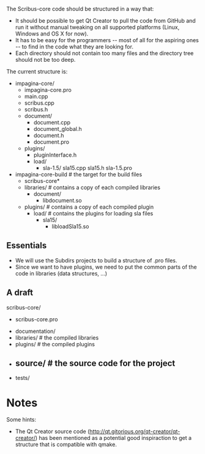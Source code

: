 The Scribus-core code should be structured in a way that:

- It should be possible to get Qt Creator to pull the code from GitHub and run it without manual tweaking on all supported platforms (Linux, Windows and OS X for now).
- It has to be easy for the programmers -- most of all for the aspiring ones -- to find in the code what they are looking for.
- Each directory should not contain too many files and the directory tree should not be too deep.

The current structure is:

+ impagina-core/
  - impagina-core.pro
  - main.cpp
  - scribus.cpp
  - scribus.h
  + document/
    - document.cpp
    - document_global.h
    - document.h
    - document.pro
  + plugins/
    + pluginInterface.h
    + load/
      + sla-1.5/
        sla15.cpp
        sla15.h
        sla-1.5.pro
+ impagina-core-build                                      # the target for the build files
  - scribus-core*
  + libraries/                                             # contains a copy of each compiled libraries
    + document/
      - libdocument.so
  + plugins/                                               # contains a copy of each compiled plugin
    + load/                                                # contains the plugins for loading sla files
      + sla15/
        - libloadSla15.so


## Essentials

- We will use the Subdirs projects to build a structure of .pro files.
- Since we want to have plugins, we need to put the common parts of the code in libraries (data structures, ...)

## A draft

scribus-core/
  - scribus-core.pro
  + documentation/
  + libraries/                                             # the compiled libraries
  + plugins/                                               # the compiled plugins
  + source/                                                # the source code for the project
    - 
  + tests/

# Notes

Some hints:

- The Qt Creator source code (http://qt.gitorious.org/qt-creator/qt-creator/) has been mentioned as a potential good inspiraction to get a structure that is compatible with qmake.


